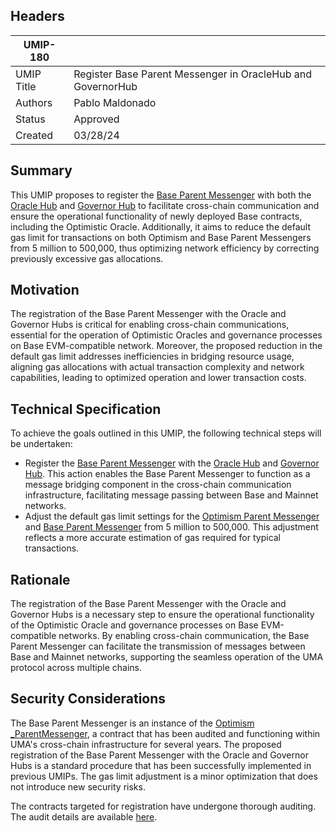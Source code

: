 ## Headers

| UMIP-180   |                                                             |
| ---------- | ----------------------------------------------------------- |
| UMIP Title | Register Base Parent Messenger in OracleHub and GovernorHub |
| Authors    | Pablo Maldonado                                             |
| Status     | Approved                                                    |
| Created    | 03/28/24                                                    |

## Summary

This UMIP proposes to register the [Base Parent Messenger](https://etherscan.io/address/0x721bA6f9A0a44657f008f3d68C6dBdDeDBDE831A) with both the [Oracle Hub](https://etherscan.io/address/0x8fE658AeB8d55fd1F3E157Ff8B316E232ffFF372) and [Governor Hub](https://etherscan.io/address/0x94520d90A4EBaA98e5A7B8D6809463f65198C104) to facilitate cross-chain communication and ensure the operational functionality of newly deployed Base contracts, including the Optimistic Oracle. Additionally, it aims to reduce the default gas limit for transactions on both Optimism and Base Parent Messengers from 5 million to 500,000, thus optimizing network efficiency by correcting previously excessive gas allocations.

## Motivation

The registration of the Base Parent Messenger with the Oracle and Governor Hubs is critical for enabling cross-chain communications, essential for the operation of Optimistic Oracles and governance processes on Base EVM-compatible network. Moreover, the proposed reduction in the default gas limit addresses inefficiencies in bridging resource usage, aligning gas allocations with actual transaction complexity and network capabilities, leading to optimized operation and lower transaction costs.

## Technical Specification

To achieve the goals outlined in this UMIP, the following technical steps will be undertaken:

- Register the [Base Parent Messenger](https://etherscan.io/address/0x721bA6f9A0a44657f008f3d68C6dBdDeDBDE831A) with the [Oracle Hub](https://etherscan.io/address/0x8fE658AeB8d55fd1F3E157Ff8B316E232ffFF372) and [Governor Hub](https://etherscan.io/address/0x94520d90A4EBaA98e5A7B8D6809463f65198C104). This action enables the Base Parent Messenger to function as a message bridging component in the cross-chain communication infrastructure, facilitating message passing between Base and Mainnet networks.
- Adjust the default gas limit settings for the [Optimism Parent Messenger](https://etherscan.io/address/0x6455D800D1Dbf9B1C3a63c67CcF22B9308728dC4) and [Base Parent Messenger](https://etherscan.io/address/0x721bA6f9A0a44657f008f3d68C6dBdDeDBDE831A) from 5 million to 500,000. This adjustment reflects a more accurate estimation of gas required for typical transactions.

## Rationale

The registration of the Base Parent Messenger with the Oracle and Governor Hubs is a necessary step to ensure the operational functionality of the Optimistic Oracle and governance processes on Base EVM-compatible networks. By enabling cross-chain communication, the Base Parent Messenger can facilitate the transmission of messages between Base and Mainnet networks, supporting the seamless operation of the UMA protocol across multiple chains.

## Security Considerations

The Base Parent Messenger is an instance of the [Optimism _ParentMessenger](https://github.com/UMAprotocol/protocol/blob/master/packages/core/contracts/cross-chain-oracle/chain-adapters/Optimism_ParentMessenger.sol), a contract that has been audited and functioning within UMA's cross-chain infrastructure for several years. The proposed registration of the Base Parent Messenger with the Oracle and Governor Hubs is a standard procedure that has been successfully implemented in previous UMIPs. The gas limit adjustment is a minor optimization that does not introduce new security risks.

The contracts targeted for registration have undergone thorough auditing. The audit details are available [here](https://blog.openzeppelin.com/uma-audit-phase-6/).
